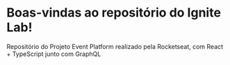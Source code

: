 # Boas-vindas ao repositório do Ignite Lab!

Repositório do Projeto Event Platform realizado pela Rocketseat, com React + TypeScript junto com GraphQL